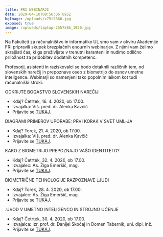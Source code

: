 ```yaml
---
title: FRI WEBINARJI
date: 2020-04-10T08:56:06.095Z
bgImage: /uploads/c75t2860.jpg
exposed: true
image: /uploads/laptop-2557586_1920.jpg
---
```

Na Fakulteti za računalništvo in informatiko UL smo vam v okviru Akademije FRI pripravili skupek brezplačnih enournih webinarjev. Z njimi vam želimo skrajšati čas, ki ga preživljate v trenutni karanteni in nudimo odlično priložnost za pridobitev dodatnih kompetenc. 

Profesorji, asistenti in raziskovalci se bodo dotaknili različnih tem, od slovenskih narečij in prepoznave oseb z biometrijo do osnov umetne inteligence. Webinarji so namenjeni tako popolnim laikom kot tudi računalniški stroki. 

ODKRIJTE BOGASTVO SLOVENSKIH NAREČIJ

* Kdaj? Četrtek, 16. 4. 2020, ob 17.00.
* Izvajalka: Viš. pred. dr. Alenka Kavčič
* Prijavite se [TUKAJ](https://docs.google.com/forms/d/e/1FAIpQLSfE5Zu66HVbsILUIwPI6NMpn3Tn6lqAi-_bbbNXZ38JVNTLUg/viewform?usp=sf_link).

DIAGRAMI PRIMEROV UPORABE: PRVI KORAK V SVET UML-JA

* Kdaj? Torek, 21. 4. 2020, ob 17.00.
* Izvajalka: Viš. pred. dr. Alenka Kavčič
* Prijavite se [TUKAJ](https://docs.google.com/forms/d/e/1FAIpQLSc4vDunfh9uoRDgp2PIqxzZeUUgFnsvFCfQZhAkhExK15avEw/viewform?usp=sf_link).

KAKO Z BIOMETRIJO PREPOZNAJO VAŠO IDENTITETO?

* Kdaj? Četrtek, 32. 4. 2020, ob 17.00.
* Izvajalec: As. Žiga Emeršič, mag.
* Prijavite se [TUKAJ](https://docs.google.com/forms/d/e/1FAIpQLSdb_EiJzlRbTGKHN7FJtayRBIxeps7qncwAnrmCHNhtIM3EJQ/viewform?usp=sf_link).

BIOMETRIČNE TEHNOLOGIJE RAZPOZNAVE LJUDI

* Kdaj? Torek, 28. 4. 2020, ob 17.00.
* Izvajalec: As. Žiga Emeršič, mag.
* Prijavite se [TUKAJ](https://docs.google.com/forms/d/e/1FAIpQLSeAsyUDyRKxGiR2UBHkQuNRu-4j5JyGzcA6-45OI1gjX3xKcg/viewform?usp=sf_link).

.UVOD V UMETNO INTELIGENCO IN STROJNO UČENJE

* Kdaj? Četrtek, 30. 4. 2020, ob 17.00.
* Izvajalca: Izr. prof. dr. Danijel Skočaj in Domen Tabernik, uni. dipl. inž.
* Prijavite se [TUKAJ](https://docs.google.com/forms/d/e/1FAIpQLSeKmSeSef8Uih7d-KW443wAZgZ8z0Agx-YVFYJ7-4adibt6kw/viewform?usp=sf_link).